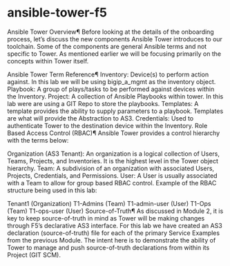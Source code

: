# ansible-tower-f5

Ansible Tower Overview¶
Before looking at the details of the onboarding process, let’s discuss the new components Ansible Tower introduces to our toolchain. Some of the components are general Ansible terms and not specific to Tower. As mentioned earlier we will be focusing primarily on the concepts within Tower itself.

Ansible Tower Term Reference¶
Inventory: Device(s) to perform action against. In this lab we will be using bigip_a_mgmt as the inventory object.
Playbook: A group of plays/tasks to be performed against devices within the Inventory.
Project: A collection of Ansible Playbooks within tower. In this lab were are using a GIT Repo to store the playbooks.
Templates: A template provides the ability to supply parameters to a playbook. Templates are what will provide the Abstraction to AS3.
Credentials: Used to authenticate Tower to the destination device within the Inventory.
Role Based Access Control (RBAC)¶
Ansible Tower provides a control hierarchy with the terms below:

Organization (AS3 Tenant): An organization is a logical collection of Users, Teams, Projects, and Inventories. It is the highest level in the Tower object hierarchy.
Team: A subdivision of an organization with associated Users, Projects, Credentials, and Permissions.
User: A User is usually associated with a Team to allow for group based RBAC control.
Example of the RBAC structure being used in this lab:

Tenant1 (Organization)
T1-Admins (Team)
T1-admin-user (User)
T1-Ops (Team)
T1-ops-user (User)
Source-of-Truth¶
As discussed in Module 2, it is key to keep source-of-truth in mind as Tower will be making changes through F5’s declarative AS3 interface. For this lab we have created an AS3 declaration (source-of-truth) file for each of the primary Service Examples from the previous Module. The intent here is to demonstrate the ability of Tower to manage and push source-of-truth declarations from within its Project (GIT SCM).
